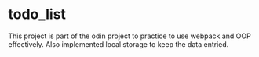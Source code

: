 # todo_list
This project is part of the odin project to practice to use webpack and OOP effectively. 
Also implemented local storage to keep the data entried.
